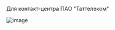 Для контакт-центра ПАО "Таттелеком"

![image](https://github.com/baht0/ScreenshotTelegramBot/assets/70800526/a6089a1b-4662-44a8-a8e5-f74ddc797f39)
